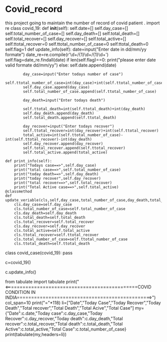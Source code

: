 # Covid_record
this project going to maintain the number of record of covid patient .
import re
class covid_19:
    def __init__(self):
        self.date=[]
        self.day_case=[]
        self.total_number_of_case=[]
        self.day_death=[]
        self.total_death=[]
        self.total_recover=[]
        self.day_recover=[]
        self.total_active=[]
        self.ttotal_recover=0
        self.ttotal_number_of_case=0
        self.ttotal_death=0
        self.flag=1
    def update_info(self):
        date=input("Enter date in dd/mm/yy formate")
        date_re=re.compile(r'\d+/{1}\d+/{1}\d+')
        self.flag=date_re.findall(date)
        if len(self.flag)==0:
            print("please enter date valid formate dd/mm/yy")
        else:
            self.date.append(date)
            
            day_case=input("Enter todays number of case")
            self.ttotal_number_of_case=int(day_case)+int(self.ttotal_number_of_case)
            self.day_case.append(day_case)
            self.total_number_of_case.append(self.ttotal_number_of_case)
                
            day_death=input("Enter todays death")
            
            self.ttotal_death=int(self.ttotal_death)+int(day_death)
            self.day_death.append(day_death)
            self.total_death.append(self.ttotal_death)
                    
            day_recover=input("Enter todays recover")
            self.ttotal_recover=int(day_recover)+int(self.ttotal_recover)
            total_active=int(self.ttotal_number_of_case)-int(self.ttotal_recover)-int(day_death)
            self.day_recover.append(day_recover)
            self.total_recover.append(self.ttotal_recover)
            self.total_active.append(total_active)

    def print_info(self):
        print("Todays case==>",self.day_case)
        print("total case==>",self.total_number_of_case)
        print("today death==>",self.day_death)
        print("today recover",self.day_recover)
        print("total recover==>",self.total_recover)
        print("Total Active case==>",self.total_active)
    @classmethod
    def update_veriable(cls,self,day_case,total_number_of_case,day_death,total_death,total_recover,day_recover,total_active):
        cls.day_case=self.day_case
        cls.total_number_of_case=self.total_number_of_case
        cls.day_death=self.day_death
        cls.total_death=self.total_death
        cls.total_recover=self.total_recover
        cls.day_recover=self.day_recover
        cls.total_active=self.total_active
        cls.ttotal_recover=self.ttotal_recover
        cls.total_number_of_case=self.ttotal_number_of_case
        cls.ttotal_death=self.ttotal_death
class covid_case(covid_19):
                   pass


c=covid_19()

c.update_info()


from tabulate import tabulate
print("<==============================================COVID CONDITION IN INDIA===============================================>")
col_span=10
print("="*118)
li=["Date","Today Case","Today Recover","Today Death","Total recover","Total Death","Total Acive","Total Case"]
my={"Date":c.date,"Today case":c.day_case,"Today Recover":c.day_recover,"Today death":c.day_death,"Total recover":c.total_recover,"Total death":c.total_death,"Total Active":c.total_active,"Total Case":c.total_number_of_case}
print(tabulate(my,headers=li))



